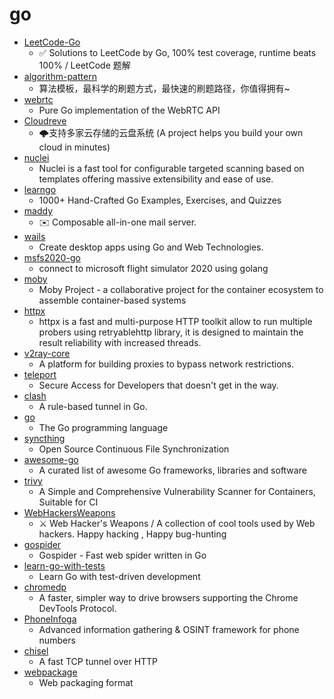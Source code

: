 # go
- [LeetCode-Go](https://github.com/halfrost/LeetCode-Go)
  - ✅ Solutions to LeetCode by Go, 100% test coverage, runtime beats 100% / LeetCode 题解
- [algorithm-pattern](https://github.com/greyireland/algorithm-pattern)
  - 算法模板，最科学的刷题方式，最快速的刷题路径，你值得拥有~
- [webrtc](https://github.com/pion/webrtc)
  - Pure Go implementation of the WebRTC API
- [Cloudreve](https://github.com/cloudreve/Cloudreve)
  - 🌩支持多家云存储的云盘系统 (A project helps you build your own cloud in minutes)
- [nuclei](https://github.com/projectdiscovery/nuclei)
  - Nuclei is a fast tool for configurable targeted scanning based on templates offering massive extensibility and ease of use.
- [learngo](https://github.com/inancgumus/learngo)
  - 1000+ Hand-Crafted Go Examples, Exercises, and Quizzes
- [maddy](https://github.com/foxcpp/maddy)
  - ✉️ Composable all-in-one mail server.
- [wails](https://github.com/wailsapp/wails)
  - Create desktop apps using Go and Web Technologies.
- [msfs2020-go](https://github.com/lian/msfs2020-go)
  - connect to microsoft flight simulator 2020 using golang
- [moby](https://github.com/moby/moby)
  - Moby Project - a collaborative project for the container ecosystem to assemble container-based systems
- [httpx](https://github.com/projectdiscovery/httpx)
  - httpx is a fast and multi-purpose HTTP toolkit allow to run multiple probers using retryablehttp library, it is designed to maintain the result reliability with increased threads.
- [v2ray-core](https://github.com/v2ray/v2ray-core)
  - A platform for building proxies to bypass network restrictions.
- [teleport](https://github.com/gravitational/teleport)
  - Secure Access for Developers that doesn't get in the way.
- [clash](https://github.com/Dreamacro/clash)
  - A rule-based tunnel in Go.
- [go](https://github.com/golang/go)
  - The Go programming language
- [syncthing](https://github.com/syncthing/syncthing)
  - Open Source Continuous File Synchronization
- [awesome-go](https://github.com/avelino/awesome-go)
  - A curated list of awesome Go frameworks, libraries and software
- [trivy](https://github.com/aquasecurity/trivy)
  - A Simple and Comprehensive Vulnerability Scanner for Containers, Suitable for CI
- [WebHackersWeapons](https://github.com/hahwul/WebHackersWeapons)
  - ⚔️ Web Hacker's Weapons / A collection of cool tools used by Web hackers. Happy hacking , Happy bug-hunting
- [gospider](https://github.com/jaeles-project/gospider)
  - Gospider - Fast web spider written in Go
- [learn-go-with-tests](https://github.com/quii/learn-go-with-tests)
  - Learn Go with test-driven development
- [chromedp](https://github.com/chromedp/chromedp)
  - A faster, simpler way to drive browsers supporting the Chrome DevTools Protocol.
- [PhoneInfoga](https://github.com/sundowndev/PhoneInfoga)
  - Advanced information gathering & OSINT framework for phone numbers
- [chisel](https://github.com/jpillora/chisel)
  - A fast TCP tunnel over HTTP
- [webpackage](https://github.com/WICG/webpackage)
  - Web packaging format
